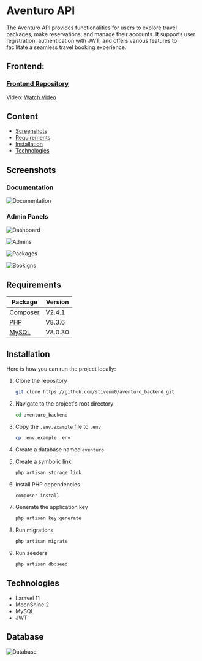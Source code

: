 # Aventuro API

The Aventuro API provides functionalities for users to explore travel packages, make reservations, and manage their accounts. It supports user registration, authentication with JWT, and offers various features to facilitate a seamless travel booking experience.

## Frontend:
### [Frontend Repository](https://github.com/stivenm0/aventuro_frontend.git)

Video: [Watch Video](https://youtu.be/gSUW1SWNJuk?si=VmcKAuGltvgrbWJW)

## Content

* [Screenshots](#screenshots)
* [Requirements](#requirements)
* [Installation](#installation)
* [Technologies](#technologies)

## Screenshots
### Documentation
![Documentation](https://raw.githubusercontent.com/stivenm0/aventuro_backend/main/public/docs/doc-api.png)

### Admin Panels
![Dashboard](https://raw.githubusercontent.com/stivenm0/aventuro_backend/main/public/docs/dashboard.png)

![Admins](https://raw.githubusercontent.com/stivenm0/aventuro_backend/main/public/docs/admins.png)

![Packages](https://raw.githubusercontent.com/stivenm0/aventuro_backend/main/public/docs/packages.png)

![Bookigns](https://raw.githubusercontent.com/stivenm0/aventuro_backend/main/public/docs/bookings.png)

## Requirements

Package | Version
--- | ---
[Composer](https://getcomposer.org/)  | V2.4.1
[PHP](https://www.php.net/)  | V8.3.6
[MySQL](https://www.mysql.com/)  | V8.0.30

## Installation
Here is how you can run the project locally:

1. Clone the repository
    ```sh
    git clone https://github.com/stivenm0/aventuro_backend.git
    ```

2. Navigate to the project's root directory
    ```sh
    cd aventuro_backend
    ```

3. Copy the `.env.example` file to `.env`
    ```sh
    cp .env.example .env
    ```

4. Create a database named `aventuro`

5. Create a symbolic link
    ```sh
    php artisan storage:link
    ```

6. Install PHP dependencies
    ```sh
    composer install
    ```

7. Generate the application key
    ```sh
    php artisan key:generate
    ```

8. Run migrations
    ```sh
    php artisan migrate
    ```

9. Run seeders
    ```sh
    php artisan db:seed
    ```

## Technologies

* Laravel 11
* MoonShine 2 
* MySQL
* JWT

## Database
![Database](https://raw.githubusercontent.com/stivenm0/aventuro_backend/main/public/docs/aventuroDB.jpg)
